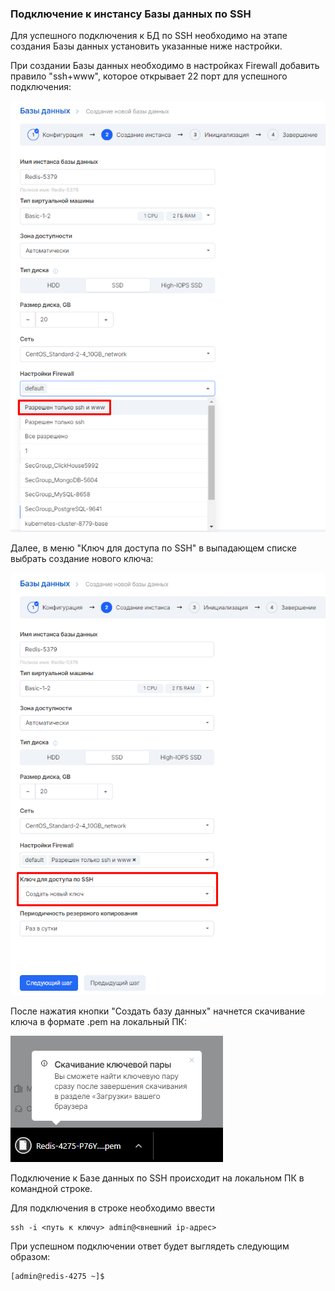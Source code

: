 ### Подключение к инстансу Базы данных по SSH

Для успешного подключения к БД по SSH необходимо на этапе создания Базы данных установить указанные ниже настройки.

При создании Базы данных необходимо в настройках Firewall добавить правило "ssh+www", которое открывает 22 порт для успешного подключения:

![](./assets/helpjuice_production-2fuploads-2fupload-2fimage-2f7055-2fdirect-2f1609000020129-1609000020128.png)

Далее, в меню "Ключ для доступа по SSH" в выпадающем списке выбрать создание нового ключа:

![](./assets/helpjuice_production-2fuploads-2fupload-2fimage-2f7055-2fdirect-2f1609000020208-1609000020208.png)

После нажатия кнопки "Создать базу данных" начнется скачивание ключа в формате .pem на локальный ПК:

![](./assets/helpjuice_production-2fuploads-2fupload-2fimage-2f7055-2fdirect-2f1609000020289-1609000020289.png)

Подключение к Базе данных по SSH происходит на локальном ПК в командной строке.

Для подключения в строке необходимо ввести

```
ssh -i <путь к ключу> admin@<внешний ip-адрес>
```

При успешном подключении ответ будет выглядеть следующим образом:

```
[admin@redis-4275 ~]$
```
